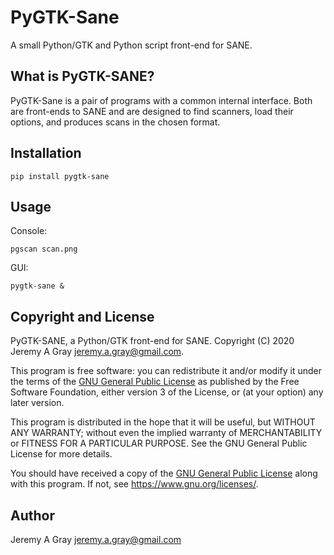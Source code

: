 # PyGTK-Sane

A small Python/GTK and Python script front-end for SANE.

## What is PyGTK-SANE?

PyGTK-Sane is a pair of programs with a common internal interface.  Both are front-ends to SANE and are designed to find scanners, load their options, and produces scans in the chosen format.

## Installation

```
pip install pygtk-sane
```

## Usage

Console:

```
pgscan scan.png
```

GUI:

```
pygtk-sane &
```

## Copyright and License

PyGTK-SANE, a Python/GTK front-end for SANE.
Copyright (C) 2020 Jeremy A Gray <jeremy.a.gray@gmail.com>.

This program is free software: you can redistribute it and/or modify
it under the terms of the [GNU General Public License](LICENSE) as
published by the Free Software Foundation, either version 3 of the
License, or (at your option) any later version.

This program is distributed in the hope that it will be useful, but
WITHOUT ANY WARRANTY; without even the implied warranty of
MERCHANTABILITY or FITNESS FOR A PARTICULAR PURPOSE.  See the GNU
General Public License for more details.

You should have received a copy of the [GNU General Public
License](LICENSE) along with this program.  If not, see
<https://www.gnu.org/licenses/>.

## Author

Jeremy A Gray <jeremy.a.gray@gmail.com>

